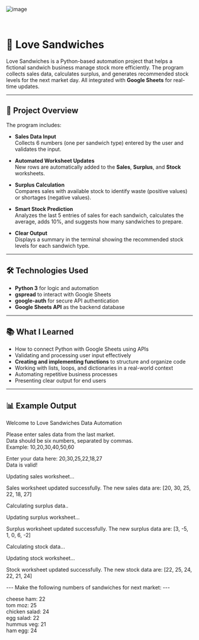 ![image](https://github.com/user-attachments/assets/d8079e03-6759-4763-9bd3-c9d214928582)

<br>

# 🥪 Love Sandwiches

Love Sandwiches is a Python-based automation project that helps a fictional sandwich business manage stock more efficiently. The program collects sales data, calculates surplus, and generates recommended stock levels for the next market day. All integrated with **Google Sheets** for real-time updates.

---

## 📌 Project Overview

The program includes:

- **Sales Data Input**  
  Collects 6 numbers (one per sandwich type) entered by the user and validates the input.

- **Automated Worksheet Updates**  
  New rows are automatically added to the **Sales**, **Surplus**, and **Stock** worksheets.

- **Surplus Calculation**  
  Compares sales with available stock to identify waste (positive values) or shortages (negative values).

- **Smart Stock Prediction**  
  Analyzes the last 5 entries of sales for each sandwich, calculates the average, adds 10%, and suggests how many sandwiches to prepare.

- **Clear Output**  
  Displays a summary in the terminal showing the recommended stock levels for each sandwich type.

---

## 🛠️ Technologies Used

- **Python 3** for logic and automation
- **gspread** to interact with Google Sheets
- **google-auth** for secure API authentication
- **Google Sheets API** as the backend database

---

## 📚 What I Learned

- How to connect Python with Google Sheets using APIs
- Validating and processing user input effectively
- **Creating and implementing functions** to structure and organize code
- Working with lists, loops, and dictionaries in a real-world context
- Automating repetitive business processes
- Presenting clear output for end users

---

## 📊 Example Output

Welcome to Love Sandwiches Data Automation

Please enter sales data from the last market. <br>
Data should be six numbers, separated by commas. <br>
Example: 10,20,30,40,50,60

Enter your data here: 20,30,25,22,18,27 <br>
Data is valid!

Updating sales worksheet...

Sales worksheet updated successfully. The new sales data are: [20, 30, 25, 22, 18, 27]

Calculating surplus data..

Updating surplus worksheet...

Surplus worksheet updated successfully. The new surplus data are: [3, -5, 1, 0, 6, -2]

Calculating stock data...

Updating stock worksheet...

Stock worksheet updated successfully. The new stock data are: [22, 25, 24, 22, 21, 24]

--- Make the following numbers of sandwiches for next market: ---

cheese ham: 22 <br>
tom moz: 25 <br>
chicken salad: 24 <br>
egg salad: 22 <br>
hummus veg: 21 <br>
ham egg: 24
